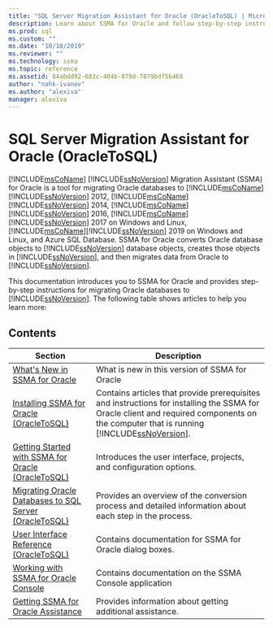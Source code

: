```yaml
---
title: "SQL Server Migration Assistant for Oracle (OracleToSQL) | Microsoft Docs"
description: Learn about SSMA for Oracle and follow step-by-step instructions for migrating Oracle databases to SQL Server.
ms.prod: sql
ms.custom: ""
ms.date: "10/10/2019"
ms.reviewer: ""
ms.technology: ssma
ms.topic: reference
ms.assetid: 84abdd92-682c-404b-879d-7879bdf5b468
author: "nahk-ivanov"
ms.author: "alexiva"
manager: alexiva
---
```

# SQL Server Migration Assistant for Oracle (OracleToSQL)
[!INCLUDE[msCoName](../../includes/msconame_md.md)] [!INCLUDE[ssNoVersion](../../includes/ssnoversion-md.md)] Migration Assistant (SSMA) for Oracle is a tool for migrating Oracle databases to [!INCLUDE[msCoName](../../includes/msconame_md.md)][!INCLUDE[ssNoVersion](../../includes/ssnoversion-md.md)] 2012, [!INCLUDE[msCoName](../../includes/msconame_md.md)][!INCLUDE[ssNoVersion](../../includes/ssnoversion-md.md)] 2014, [!INCLUDE[msCoName](../../includes/msconame_md.md)][!INCLUDE[ssNoVersion](../../includes/ssnoversion-md.md)] 2016, [!INCLUDE[msCoName](../../includes/msconame_md.md)][!INCLUDE[ssNoVersion](../../includes/ssnoversion-md.md)] 2017 on Windows and Linux, [!INCLUDE[msCoName](../../includes/msconame_md.md)][!INCLUDE[ssNoVersion](../../includes/ssnoversion-md.md)] 2019 on Windows and Linux, and Azure SQL Database. SSMA for Oracle converts Oracle database objects to [!INCLUDE[ssNoVersion](../../includes/ssnoversion-md.md)] database objects, creates those objects in [!INCLUDE[ssNoVersion](../../includes/ssnoversion-md.md)], and then migrates data from Oracle to [!INCLUDE[ssNoVersion](../../includes/ssnoversion-md.md)].  
  
This documentation introduces you to SSMA for Oracle and provides step-by-step instructions for migrating Oracle databases to [!INCLUDE[ssNoVersion](../../includes/ssnoversion-md.md)]. The following table shows articles to help you learn more:  
  
## Contents  
  
|Section|Description|
|-----------|---------------|
|[What's New in SSMA  for Oracle](https://msdn.microsoft.com/f305ebb6-7393-4a43-abb3-6332b739d690)|What is new in this version of SSMA for Oracle|  
|[Installing SSMA  for Oracle &#40;OracleToSQL&#41;](../../ssma/oracle/installing-ssma-for-oracle-oracletosql.md)|Contains articles that provide prerequisites and instructions for installing the SSMA for Oracle client and required components on the computer that is running [!INCLUDE[ssNoVersion](../../includes/ssnoversion-md.md)].|  
|[Getting Started with SSMA for Oracle &#40;OracleToSQL&#41;](../../ssma/oracle/getting-started-with-ssma-for-oracle-oracletosql.md)|Introduces the user interface, projects, and configuration options.|  
|[Migrating Oracle Databases to SQL Server &#40;OracleToSQL&#41;](../../ssma/oracle/migrating-oracle-databases-to-sql-server-oracletosql.md)|Provides an overview of the conversion process and detailed information about each step in the process.|  
|[User Interface Reference &#40;OracleToSQL&#41;](../../ssma/oracle/user-interface-reference-oracletosql.md)|Contains documentation for SSMA for Oracle dialog boxes.|  
|[Working with SSMA for Oracle Console](working-with-ssma-for-oracle-console-oracletosql.md)|Contains documentation on the SSMA Console application|  
|[Getting SSMA for Oracle Assistance](https://go.microsoft.com/fwlink/?LinkID=708538&clcid=0x409)|Provides information about getting additional assistance.|  
